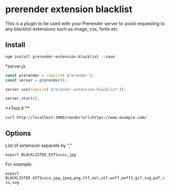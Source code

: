 # prerender extension blacklist

This is a plugin to be used with your Prerender server to avoid requesting to any blacklist extensions such as image, css, fonts etc

## Install

`npm install prerender-extension-blacklist --save`

**server.js*

```javascript
const prerender = require('prerender');
const server = prerender();

server.use(require('prerender-extension-blacklist'));

server.start();

```

**Test it **

`curl http://localhost:3000/render?url=https://www.example.com/`

## Options

List of extension separate by "," 

`export BLACKLISTED_EXTS=css,jpg`

For example:

`export BLACKLISTED_EXTS=ico,jpg,jpeg,png,ttf,eot,otf,woff,woff2,gif,svg,pdf,css,svg`
